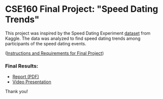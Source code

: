 # CSE160 Final Project: "Speed Dating Trends"

This project was inspired by the Speed Dating Experiment [dataset](https://www.kaggle.com/annavictoria/speed-dating-experiment) from Kaggle. The data was analyzed to find speed dating trends among participants of the speed dating events.

([Instructions and Requirements for Final Project](http://courses.cs.washington.edu/courses/cse160/17wi/homework/hw7/homework7.html))

### Final Results:
* [Report (PDF)](https://github.com/ngm8/CSE160-Final-Project/blob/master/CSE160_A7Part2_MeghanNg.pdf)
* [Video Presentation](https://github.com/ngm8/CSE160-Final-Project/blob/master/CSE160_A7Part3_MeghanNg.mp4)

Thank you!
